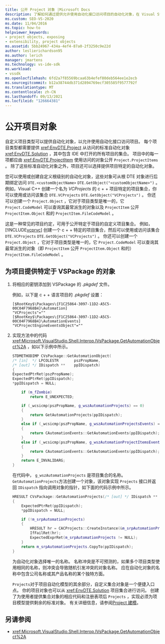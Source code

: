 ```yaml
---
title: 公开 Project 对象 |Microsoft Docs
description: 了解如何通过提供允许使用自动化接口访问项目的自动化对象，在 Visual Studio 中公开自定义项目类型的对象。
ms.custom: SEO-VS-2020
ms.date: 11/04/2016
ms.topic: how-to
helpviewer_keywords:
- project objects, exposing
- extensibility, project objects
ms.assetid: 5bb24967-434a-4ef4-87a0-2f3250c9e22d
author: leslierichardson95
ms.author: lerich
manager: jmartens
ms.technology: vs-ide-sdk
ms.workload:
- vssdk
ms.openlocfilehash: 6fd2a7f85569bcaa63b4efef80deb564ee1e2ecb
ms.sourcegitcommit: b12a38744db371d2894769ecf305585f9577792f
ms.translationtype: MT
ms.contentlocale: zh-CN
ms.lasthandoff: 09/13/2021
ms.locfileid: "126664381"
---
```

# <a name="expose-project-objects"></a>公开项目对象

自定义项目类型可以提供自动化对象，以允许使用自动化接口访问项目。 每个项目类型都需要提供 <xref:EnvDTE.Project> 从访问的标准自动化对象 <xref:EnvDTE.Solution> ，其中包含 IDE 中打开的所有项目的集合。 项目中的每一项都应由 <xref:EnvDTE.ProjectItem> 使用访问的对象公开 `Project.ProjectItems` 。 除了这些标准自动化对象之外，项目还可以选择提供项目特定的自动化对象。

您可以使用或创建自定义根级别的自动化对象，这些对象可从根 DTE 对象进行后期绑定访问 `DTE.<customObjectName>` `DTE.GetObject("<customObjectName>")` 。 例如，Visual C++ 创建一个名为 *VCProjects* 的 c + + 项目特定的项目集合，你可以使用或访问该集合 `DTE.VCProjects` `DTE.GetObject("VCProjects")` 。 你还可以创建一个 `Project.Object` ，它对于项目类型是唯一的，它 `Project.CodeModel` 可以查询其最常派生的对象以及 `ProjectItem` 公开 `ProjectItem.Object` 和的 `ProjectItem.FileCodeModel` 。

这是一种常见的项目约定，可用于公开特定于项目的自定义项目集合。 例如， [!INCLUDE[vcprvc](../../code-quality/includes/vcprvc_md.md)] 创建一个 c + + 特定的项目集合，然后可以使用或访问该集合 `DTE.VCProjects` `DTE.GetObject("VCProjects")` 。 你还可以创建一个 `Project.Object` ，它对于项目类型是唯一的，它 `Project.CodeModel` 可以查询其最常派生的对象（即 `ProjectItem` 公开 `ProjectItem.Object` 和的） `ProjectItem.FileCodeModel` 。

## <a name="to-contribute-a-vspackage-specific-object-for-a-project"></a>为项目提供特定于 VSPackage 的对象

1. 将相应的密钥添加到 VSPackage 的 *.pkgdef* 文件。

     例如，以下是 c + + 语言项目的 *.pkgdef* 设置：

    ```
    [$RootKey$\Packages\{F1C25864-3097-11D2-A5C5-00C04F7968B4}\Automation]
    "VCProjects"=""
    [$RootKey$\Packages\{F1C25864-3097-11D2-A5C5-00C04F7968B4}\AutomationEvents]
    "VCProjectEngineEventsObject"=""
    ```

2. 实现方法中的代码 <xref:Microsoft.VisualStudio.Shell.Interop.IVsPackage.GetAutomationObject%2A> ，如以下示例中所示。

    ```cpp
    STDMETHODIMP CVsPackage::GetAutomationObject(
    /* [in]  */ LPCOLESTR       pszPropName,
    /* [out] */ IDispatch **    ppIDispatch)
    {
    ExpectedPtrRet(pszPropName);
    ExpectedPtrRet(ppIDispatch);
    *ppIDispatch = NULL;

        if (m_fZombie)
            return E_UNEXPECTED;

        if (_wcsicmp(pszPropName, g_wszAutomationProjects) == 0)
        {
            return GetAutomationProjects(ppIDispatch);
        }
        else if (_wcsicmp(pszPropName, g_wszAutomationProjectsEvents) == 0)
        {
            return CAutomationEvents::GetAutomationEvents(ppIDispatch);
        }
        else if (_wcsicmp(pszPropName, g_wszAutomationProjectItemsEvents) == 0)
        {
            return CAutomationEvents::GetAutomationEvents(ppIDispatch);
        }
        return E_INVALIDARG;
    }
    ```

     在代码中， `g_wszAutomationProjects` 是项目集合的名称。 `GetAutomationProjects`方法创建一个对象，该对象实现 `Projects` 接口并返回 `IDispatch` 指向调用对象的指针，如下面的代码示例中所示。

    ```cpp
    HRESULT CVsPackage::GetAutomationProjects(/* [out] */ IDispatch ** ppIDispatch)
    {
        ExpectedPtrRet(ppIDispatch);
        *ppIDispatch = NULL;

        if (!m_srpAutomationProjects)
        {
            HRESULT hr = CACProjects::CreateInstance(&m_srpAutomationProjects);
            IfFailRet(hr);
            ExpectedExprRet(m_srpAutomationProjects != NULL);
        }
        return m_srpAutomationProjects.CopyTo(ppIDispatch);
    }
    ```

     为自动化对象选择唯一的名称。 名称冲突是不可预测的，如果多个项目类型使用相同的名称，则冲突会导致随机引发冲突的对象名称。 应在自动化对象的名称中包含公司名称或其产品名称的某个独特方面。

     `Projects`对于项目自动化模型的其余部分，自定义集合对象是一个便捷入口点。 你的项目对象也可以从 <xref:EnvDTE.Solution> 项目集合进行访问。 创建了为使用者提供集合对象的相应代码和注册表项后 `Projects` ，实现必须为项目模型提供剩余的标准对象。 有关详细信息，请参阅[Project 建模](../../extensibility/internals/project-modeling.md)。

## <a name="see-also"></a>另请参阅

- <xref:Microsoft.VisualStudio.Shell.Interop.IVsPackage.GetAutomationObject%2A>
